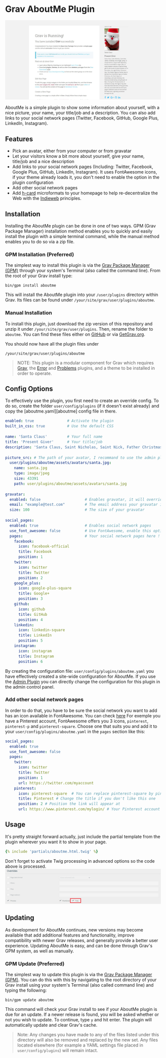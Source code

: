 # Grav AboutMe Plugin

![AboutMe](screenshot.jpeg)

AboutMe is a simple plugin to show some information about yourself, with a nice picture, your name, your title/job and a description.
You can also add links to your social network pages (Twitter, Facebook, GitHub, Google Plus, LinkedIn, Instagram).

## Features

* Pick an avatar, either from your computer or from gravatar
* Let your visitors know a bit more about yourself, give your name, title/job and a nice description
* Add links to your social network pages (Including: Twitter, Facebook, Google Plus, GitHub, LinkedIn, Instagram). It uses FontAwesome icons, if your theme already loads it, you don't need to enable the option in the plugin configuration
* Add other social network pages
* Add [h-card](http://microformats.org/wiki/h-card) microformats to your homepage to help re-decentralize the Web with the [Indieweb](https://indieweb.org) principles.

## Installation

Installing the AboutMe plugin can be done in one of two ways. GPM (Grav Package Manager) installation method enables you to quickly and easily install the plugin with a simple terminal command, while the manual method enables you to do so via a zip file.

### GPM Installation (Preferred)

The simplest way to install this plugin is via the [Grav Package Manager (GPM)](http://learn.getgrav.org/advanced/grav-gpm) through your system's Terminal (also called the command line).  From the root of your Grav install type:

    bin/gpm install aboutme

This will install the AboutMe plugin into your `/user/plugins` directory within Grav. Its files can be found under `/your/site/grav/user/plugins/aboutme`.

### Manual Installation

To install this plugin, just download the zip version of this repository and unzip it under `/your/site/grav/user/plugins`. Then, rename the folder to `aboutme`. You can find these files either on [GitHub](https://github.com/getgrav/grav-plugin-aboutme) or via [GetGrav.org](http://getgrav.org/downloads/plugins#extras).

You should now have all the plugin files under

    /your/site/grav/user/plugins/aboutme

> NOTE: This plugin is a modular component for Grav which requires [Grav](http://github.com/getgrav/grav), the [Error](https://github.com/getgrav/grav-plugin-error) and [Problems](https://github.com/getgrav/grav-plugin-problems) plugins, and a theme to be installed in order to operate.

## Config Options

To effectively use the plugin, you first need to create an override config. To do so, create the folder `user/config/plugins` (if it doesn't exist already) and copy the [aboutme.yaml][aboutme] config file in there.

```yaml
enabled: true               # Activate the plugin
built_in_css: true          # Use the default CSS

name: 'Santa Claus'         # Your full name
title: 'Present Giver'      # Your title/job
description: 'Santa Claus, Saint Nicholas, Saint Nick, Father Christmas, Kris Kringle, Santy, or simply Santa is a figure with legendary, historical and folkloric origins who, in many Western cultures, is said to bring gifts to the homes of good children on 24 December, the night before Christmas Day. The modern figure of Santa Claus is derived from the British figure of Father Christmas, the Dutch figure of Sinterklaas, and Saint Nicholas, the historical Greek bishop and gift-giver of Myra. During the Christianization of Germanic Europe, this figure may also have absorbed elements of the god Odin, who was associated with the Germanic pagan midwinter event of Yule and led the Wild Hunt, a ghostly procession through the sky'   # Tell us a bit about yourself

picture_src: # The path of your avatar, I recommand to use the admin plugin and go to the plugin configuration so you can upload your avatar there, the path will be filled for you.
  user/plugins/aboutme/assets/avatars/santa.jpg:
    name: santa.jpg
    type: image/jpeg
    size: 43391
    path: user/plugins/aboutme/assets/avatars/santa.jpg

gravatar:
  enabled: false                    # Enables gravatar, it will override picture_src option
  email: "example@test.com"         # The email address your gravatar is attached to
  size: 100                         # The size of your gravatar

social_pages:
  enabled: true                     # Enables social network pages
  use_font_awesome: false           # Use FontAwesome, enable this option only if FontAwesome is not loaded by your theme or another plugin
  pages:                            # Your social network pages here ! Change the order at will by changing the default position value. You can also change the font icon and the title
    facebook:
      icon: facebook-official
      title: Facebook
      position: 1
    twitter:
      icon: twitter
      title: Twitter
      position: 2
    google_plus:
      icon: google-plus-square
      title: Google+
      position: 3
    github:
      icon: github
      title: GitHub
      position: 4
    linkedin:
      icon: linkedin-square
      title: LinkedIn
      position: 5
    instagram:
      icon: instagram
      title: Instagram
      position: 6
```

By creating the configuration file: `user/config/plugins/aboutme.yaml` you have effectively created a site-wide configuration for AboutMe.
If you use the [Admin Plugin](https://github.com/getgrav/grav-plugin-admin) you can directly change the configuration for this plugin in the admin control panel.

### Add other social network pages

In order to do that, you have to be sure the social network you want to add has an icon available in FontAwesome. You can check [here](http://fortawesome.github.io/Font-Awesome/icons/)
For exemple you have a Pinterest account, FontAwesome offers you 3 icons, `pinterest`, `pinterest-p` and `pinterest-square`. Choose one that suits you and add it to your `user/config/plugins/aboutme.yaml` in the `pages` section like this:

```yaml
social_pages:
  enabled: true
  use_font_awesome: false
  pages:
    twitter:
      icon: twitter
      title: Twitter
      position: 1
      url: https://twitter.com/myaccount
    pinterest:
      icon: pinterest-square  # You can replace pinterest-square by pinterest or pinterest-p depending on which icon you want
      title: Pinterest # Change the title if you don't like this one
      position: 2 # Position the link will appear at
      url: https://www.pinterest.com/mylogin/ # Your Pinterest account link
```

## Usage

It's pretty straight forward actually, just include the partial template from the plugin wherever you want it to show in your page.

```yaml
{% include 'partials/aboutme.html.twig' %}
```

Don't forget to activate Twig processing in advanced options so the code above is processed.
![Process Twig](twig_process.png)

## Updating

As development for AboutMe continues, new versions may become available that add additional features and functionality, improve compatibility with newer Grav releases, and generally provide a better user experience. Updating AboutMe is easy, and can be done through Grav's GPM system, as well as manually.

### GPM Update (Preferred)

The simplest way to update this plugin is via the [Grav Package Manager (GPM)](http://learn.getgrav.org/advanced/grav-gpm). You can do this with this by navigating to the root directory of your Grav install using your system's Terminal (also called command line) and typing the following:

    bin/gpm update aboutme

This command will check your Grav install to see if your AboutMe plugin is due for an update. If a newer release is found, you will be asked whether or not you wish to update. To continue, type `y` and hit enter. The plugin will automatically update and clear Grav's cache.

> Note: Any changes you have made to any of the files listed under this directory will also be removed and replaced by the new set. Any files located elsewhere (for example a YAML settings file placed in `user/config/plugins`) will remain intact.
